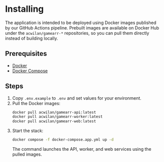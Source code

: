 # Installing

The application is intended to be deployed using Docker images published by our
GitHub Actions pipeline. Prebuilt images are available on Docker Hub under the
`acwilan/gamearr-*` repositories, so you can pull them directly instead of
building locally.

## Prerequisites

- [Docker](https://docs.docker.com/engine/)
- [Docker Compose](https://docs.docker.com/compose/)

## Steps

1. Copy `.env.example` to `.env` and set values for your environment.
2. Pull the Docker images:
   ```bash
   docker pull acwilan/gamearr-api:latest
   docker pull acwilan/gamearr-worker:latest
   docker pull acwilan/gamearr-web:latest
   ```
3. Start the stack:
   ```bash
   docker compose -f docker-compose.app.yml up -d
   ```
   The command launches the API, worker, and web services using the pulled
   images.

